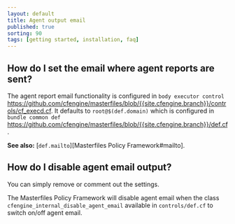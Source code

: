 ```yaml
---
layout: default
title: Agent output email
published: true
sorting: 90
tags: [getting started, installation, faq]
---
```


## How do I set the email where agent reports are sent?

The agent report email functionality is configured in `body executor control`
https://github.com/cfengine/masterfiles/blob/{{site.cfengine.branch}}/controls/cf_execd.cf.
It defaults to `root@$(def.domain)` which is configured in `bundle common def`
https://github.com/cfengine/masterfiles/blob/{{site.cfengine.branch}}/def.cf.

**See also:** [`def.mailto`][Masterfiles Policy Framework#mailto].

## How do I disable agent email output?

You can simply remove or comment out the settings.

The Masterfiles Policy Framework will disable agent email when the class
`cfengine_internal_disable_agent_email` available in `controls/def.cf` to
switch on/off agent email.
